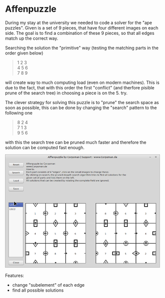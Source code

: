 # Affenpuzzle

During my stay at the university we needed to code a solver for the "ape puzzles". Given is a set of 9 pieces, that have four different images on each side. The goal is to find a combination of these 9 pieces, so that all edges match up the correct way.

Searching the solution the "primitive" way (testing the matching parts in the order given below) 

> 1 2 3  
> 4 5 6  
> 7 8 9
 
will create way to much computing load (even on modern machines). This is due to the fact, that with this order the first "conflict" (and therfore pisible prune of the search tree) in choosing a piece is on the 5. try.

The clever strategy for solving this puzzle is to "prune" the search space as soon as possible, this can be done by changing the "search" pattern to the following one

> 8 2 4  
> 7 1 3  
> 9 5 6

with this the search tree can be pruned much faster and therefore the solution can be computed fast enough.


![](preview.png)

Features: 
- change "subelement" of each edge
- find all possible solutions
